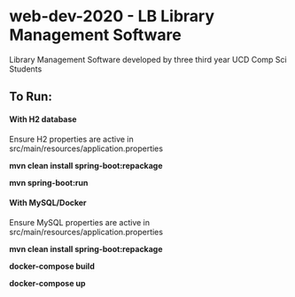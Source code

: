# web-dev-2020 - LB Library Management Software

Library Management Software developed by three third year UCD Comp Sci Students

## To Run:

#### With H2 database
Ensure H2 properties are active in src/main/resources/application.properties

**mvn clean install spring-boot:repackage**

**mvn spring-boot:run**

#### With MySQL/Docker
Ensure MySQL properties are active in src/main/resources/application.properties

**mvn clean install spring-boot:repackage**

**docker-compose build**

**docker-compose up**
